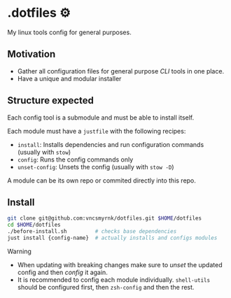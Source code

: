 # .dotfiles ⚙️

My linux tools config for general purposes.

## Motivation

- Gather all configuration files for general purpose _CLI_ tools in one place.
- Have a unique and modular installer

## Structure expected

Each config tool is a submodule and must be able to install itself.

Each module must have a `justfile` with the following recipes:

- `install`: Installs dependencies and run configuration commands (usually with `stow`)
- `config`: Runs the config commands only
- `unset-config`: Unsets the config (usually with `stow -D`)

A module can be its own repo or commited directly into this repo.

## Install

```bash
git clone git@github.com:vncsmyrnk/dotfiles.git $HOME/dotfiles
cd $HOME/dotfiles
./before-install.sh         # checks base dependencies
just install {config-name}  # actually installs and configs modules
```

> [!WARNING]
> - When updating with breaking changes make sure to _unset_ the updated config and then _config_ it again.
> - It is recommended to config each module individually. `shell-utils` should be configured first, then `zsh-config` and then the rest.
